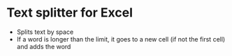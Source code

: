 # Text splitter for Excel
- Splits text by space
- If a word is longer than the limit, it goes to a new cell (if not the first cell) and adds the word
